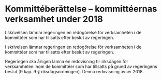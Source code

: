 # Kommittéberättelse – kommittéernas verksamhet under 2018

I skrivelsen lämnar regeringen en redogörelse för verksamheten i de
kommittéer som har tillsatts efter beslut av regeringen.

I skrivelsen lämnar regeringen en redogörelse för verksamheten i de
kommittéer som har tillsatts efter beslut av regeringen.

Regeringen ska årligen lämna en redovisning till riksdagen för
verksamheten inom de kommittéer som har tillsatts på grund av
regeringens beslut (9 kap. 9 § riksdagsordningen). Denna redovisning
avser 2018.
